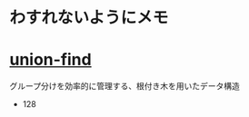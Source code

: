 # わすれないようにメモ

# [union-find](https://algo-method.com/descriptions/132)
グループ分けを効率的に管理する、根付き木を用いたデータ構造
- 128